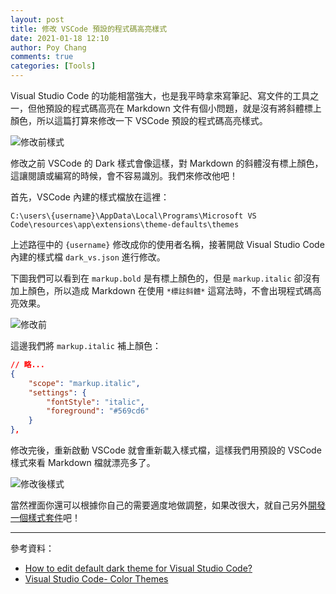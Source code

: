 ```yaml
---
layout: post
title: 修改 VSCode 預設的程式碼高亮樣式
date: 2021-01-18 12:10
author: Poy Chang
comments: true
categories: [Tools]
---
```


Visual Studio Code 的功能相當強大，也是我平時拿來寫筆記、寫文件的工具之一，但他預設的程式碼高亮在 Markdown 文件有個小問題，就是沒有將斜體標上顏色，所以這篇打算來修改一下 VSCode 預設的程式碼高亮樣式。

![修改前樣式](https://i.imgur.com/LcQ02Xj.png)

修改之前 VSCode 的 Dark 樣式會像這樣，對 Markdown 的斜體沒有標上顏色，這讓閱讀或編寫的時候，會不容易識別。我們來修改他吧！

首先，VSCode 內建的樣式檔放在這裡：

```
C:\users\{username}\AppData\Local\Programs\Microsoft VS Code\resources\app\extensions\theme-defaults\themes
```

上述路徑中的 `{username}` 修改成你的使用者名稱，接著開啟 Visual Studio Code 內建的樣式檔 `dark_vs.json` 進行修改。

下圖我們可以看到在 `markup.bold` 是有標上顏色的，但是 `markup.italic` 卻沒有加上顏色，所以造成 Markdown 在使用 `*標註斜體*` 這寫法時，不會出現程式碼高亮效果。

![修改前](https://i.imgur.com/z8dUN80.png)

這邊我們將 `markup.italic` 補上顏色：

```json
// 略...
{
    "scope": "markup.italic",
    "settings": {
        "fontStyle": "italic",
        "foreground": "#569cd6"
    }
},
```

修改完後，重新啟動 VSCode 就會重新載入樣式檔，這樣我們用預設的 VSCode 樣式來看 Markdown 檔就漂亮多了。

![修改後樣式](https://i.imgur.com/EgBfuLr.png)

當然裡面你還可以根據你自己的需要適度地做調整，如果改很大，就自己另外[開發一個樣式套件](https://code.visualstudio.com/docs/getstarted/themes#_creating-your-own-color-theme)吧！

----------

參考資料：

* [How to edit default dark theme for Visual Studio Code?](https://stackoverflow.com/questions/35165362/how-to-edit-default-dark-theme-for-visual-studio-code)
* [Visual Studio Code- Color Themes](https://code.visualstudio.com/docs/getstarted/themes)
